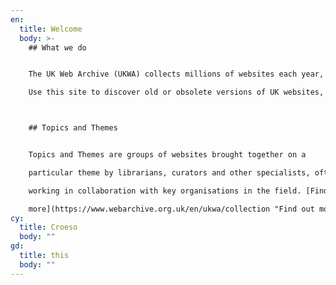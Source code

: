 ```yaml
---
en:
  title: Welcome
  body: >-
    ## What we do


    The UK Web Archive (UKWA) collects millions of websites each year, preserving them for future generations. The UKWA is a partnership of the six <a href="#" data-toggle="tooltip" data-placement="top" title="By law, all UK print and digital publications, including websites, must be deposited with the British Library and by request to the other five Legal Deposit Libraries. They are - the National Library of Scotland, National Library of Wales, Bodleian Libraries, Cambridge University Libraries and Trinity College, Dublin.">UK Legal Deposit Libraries</a>.

    Use this site to discover old or obsolete versions of UK websites, search the text of the websites and browse websites curated on different topics and themes.



    ## Topics and Themes


    Topics and Themes are groups of websites brought together on a

    particular theme by librarians, curators and other specialists, often

    working in collaboration with key organisations in the field. [Find out

    more](https://www.webarchive.org.uk/en/ukwa/collection "Find out more").
cy:
  title: Croeso
  body: ""
gd:
  title: this
  body: ""
---
```

